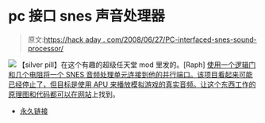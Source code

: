 # pc 接口 snes 声音处理器

> 原文:[https://hack aday . com/2008/06/27/PC-interfaced-snes-sound-processor/](https://hackaday.com/2008/06/27/pc-interfaced-snes-sound-processor/)

![](../Images/b99dcba4427a21911ccf481d5ebdabb6.png)
【silver pill】在这个有趣的超级任天堂 mod 里发的。[Raph] [使用一个逻辑门和几个电阻将一个 SNES 音频处理单元连接到他的并行端口。该项目看起来可能已经停止了，但目标是使用 APU 来播放模拟游戏的真实音频。让这个东西工作的原理图和代码都可以在](http://www.raphnet.net/electronique/snes_apu/snes_apu_en.php)[网站](http://www.raphnet.net/electronique/snes_apu/snes_apu_en.php)上找到。

*   [永久链接](http://www.raphnet.net/electronique/snes_apu/snes_apu_en.php)
